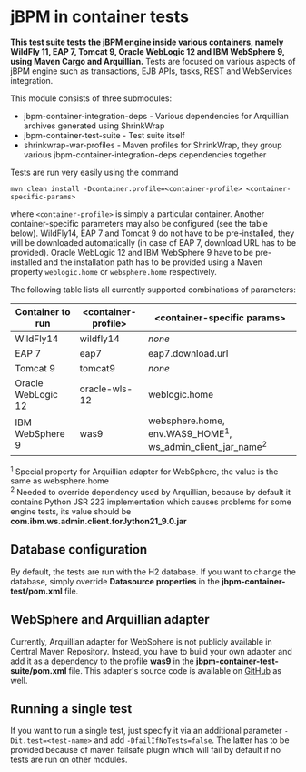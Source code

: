 jBPM in container tests
=====================

**This test suite tests the jBPM engine inside various containers, namely WildFly 11, EAP 7, Tomcat 9,
Oracle WebLogic 12 and IBM WebSphere 9, using Maven Cargo and Arquillian.** Tests are focused on various aspects of jBPM engine 
such as transactions, EJB APIs, tasks, REST and WebServices integration.

This module consists of three submodules:
* jbpm-container-integration-deps - Various dependencies for Arquillian archives generated using ShrinkWrap
* jbpm-container-test-suite - Test suite itself
* shrinkwrap-war-profiles - Maven profiles for ShrinkWrap, they group various jbpm-container-integration-deps dependencies together

Tests are run very easily using the command

```mvn clean install -Dcontainer.profile=<container-profile> <container-specific-params>```

where `<container-profile>` is simply a particular container. Another container-specific parameters may also be configured (see the table below).
WildFly14, EAP 7 and Tomcat 9 do not have to be pre-installed, they will be downloaded automatically (in case of EAP 7, download URL has to be provided).
Oracle WebLogic 12 and IBM WebSphere 9 have to be pre-installed and the installation path has to be provided using a Maven property `weblogic.home` or `websphere.home` respectively.

The following table lists all currently supported combinations of parameters:

| Container to run    | \<container-profile\> | \<container-specific params\>                                                   |
| -----------------   | --------------------- | ------------------------------------------------------------------------------- |
|     WildFly14       | wildfly14             | *none*                                                                          |
|     EAP 7           | eap7                  | eap7.download.url                                                               |
|     Tomcat 9        | tomcat9               | *none*                                                                          |
| Oracle WebLogic 12  | oracle-wls-12         | weblogic.home                                                                   |
| IBM WebSphere 9     | was9                  | websphere.home, env.WAS9_HOME<sup>1</sup>, ws_admin_client_jar_name<sup>2</sup> |

<sup>1</sup> Special property for Arquillian adapter for WebSphere, the value is the same as websphere.home  
<sup>2</sup> Needed to override dependency used by Arquillian, because by default it contains Python JSR 223 implementation which causes problems for some engine tests,
its value should be **com.ibm.ws.admin.client.forJython21_9.0.jar**

## Database configuration
By default, the tests are run with the H2 database. If you want to change the database, simply override **Datasource properties** in the **jbpm-container-test/pom.xml** file.

## WebSphere and Arquillian adapter
Currently, Arquillian adapter for WebSphere is not publicly available in Central Maven Repository. Instead, you have to build your own adapter and add it as a dependency to the profile **was9** in the **jbpm-container-test-suite/pom.xml** file.
This adapter's source code is available on [GitHub](https://github.com/arquillian/arquillian-container-was/tree/master/was-remote-9) as well.

## Running a single test
If you want to run a single test, just specify it via an additional parameter ```-Dit.test=<test-name>``` and add ```-DfailIfNoTests=false```.
The latter has to be provided because of maven failsafe plugin which will fail by default if no tests are run on other modules.